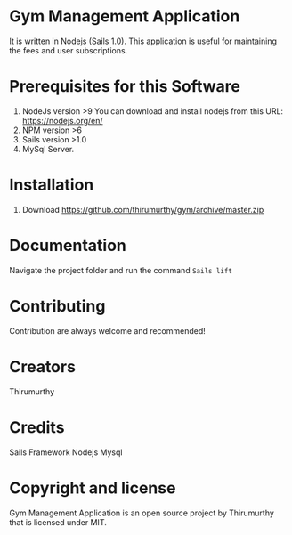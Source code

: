# Gym Management Application
  It is written in Nodejs (Sails 1.0). This application is useful for maintaining the fees and user subscriptions.


# Prerequisites for this Software
1. NodeJs version >9
     You can download and install nodejs from this URL: https://nodejs.org/en/
2. NPM version >6
3. Sails  version >1.0
4. MySql Server.

# Installation
1.  Download
    https://github.com/thirumurthy/gym/archive/master.zip
    
# Documentation

Navigate the project folder and run the command 
`Sails lift`


# Contributing
   Contribution are always welcome and recommended! 
   
# Creators
  Thirumurthy
  
# Credits

Sails Framework
Nodejs
Mysql

# Copyright and license
Gym Management Application is an open source project by Thirumurthy that is licensed under MIT.




